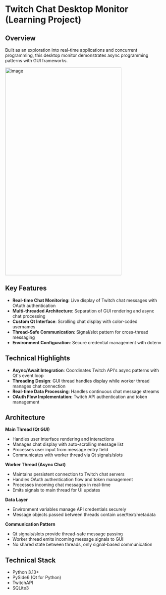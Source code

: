 # Twitch Chat Desktop Monitor (Learning Project)
## Overview

Built as an exploration into real-time applications and concurrent programming, this desktop monitor demonstrates async programming patterns with GUI frameworks.

<img width="375" height="668" alt="image" src="https://github.com/user-attachments/assets/a8886d45-01d7-4a81-8a2f-64d97ec44049" />


## Key Features

- **Real-time Chat Monitoring**: Live display of Twitch chat messages with OAuth authentication
- **Multi-threaded Architecture**: Separation of GUI rendering and async chat processing
- **Custom Qt Interface**: Scrolling chat display with color-coded usernames
- **Thread-Safe Communication**: Signal/slot pattern for cross-thread messaging
- **Environment Configuration**: Secure credential management with dotenv

## Technical Highlights

- **Async/Await Integration**: Coordinates Twitch API's async patterns with Qt's event loop
- **Threading Design**: GUI thread handles display while worker thread manages chat connection
- **Real-time Data Processing**: Handles continuous chat message streams
- **OAuth Flow Implementation**: Twitch API authentication and token management

## Architecture

**Main Thread (Qt GUI)**
- Handles user interface rendering and interactions
- Manages chat display with auto-scrolling message list
- Processes user input from message entry field
- Communicates with worker thread via Qt signals/slots

**Worker Thread (Async Chat)**
- Maintains persistent connection to Twitch chat servers
- Handles OAuth authentication flow and token management
- Processes incoming chat messages in real-time
- Emits signals to main thread for UI updates

**Data Layer**
- Environment variables manage API credentials securely
- Message objects passed between threads contain user/text/metadata

**Communication Pattern**
- Qt signals/slots provide thread-safe message passing
- Worker thread emits incoming message signals to GUI
- No shared state between threads, only signal-based communication

## Technical Stack
- Python 3.13+
- PySide6 (Qt for Python)
- TwitchAPI
- SQLite3
